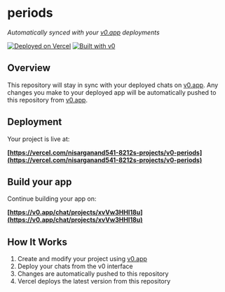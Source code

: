 # periods

*Automatically synced with your [v0.app](https://v0.app) deployments*

[![Deployed on Vercel](https://img.shields.io/badge/Deployed%20on-Vercel-black?style=for-the-badge&logo=vercel)](https://vercel.com/nisarganand541-8212s-projects/v0-periods)
[![Built with v0](https://img.shields.io/badge/Built%20with-v0.app-black?style=for-the-badge)](https://v0.app/chat/projects/xvVw3HHI18u)

## Overview

This repository will stay in sync with your deployed chats on [v0.app](https://v0.app).
Any changes you make to your deployed app will be automatically pushed to this repository from [v0.app](https://v0.app).

## Deployment

Your project is live at:

**[https://vercel.com/nisarganand541-8212s-projects/v0-periods](https://vercel.com/nisarganand541-8212s-projects/v0-periods)**

## Build your app

Continue building your app on:

**[https://v0.app/chat/projects/xvVw3HHI18u](https://v0.app/chat/projects/xvVw3HHI18u)**

## How It Works

1. Create and modify your project using [v0.app](https://v0.app)
2. Deploy your chats from the v0 interface
3. Changes are automatically pushed to this repository
4. Vercel deploys the latest version from this repository